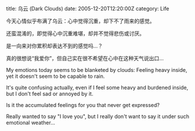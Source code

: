 title: 乌云 (Dark Clouds)
date: 2005-12-20T12:20:00Z
category: Life

今天心情似乎布满了乌云：心中觉得沉重，却下不了雨来的感觉。

还蛮混淆的，即觉得心中沉重难堪，却并不觉得悲伤或讨厌。

是一向来对你累积却表达不到的感觉吗…？

真的很想说“我爱你”，但自己实在很不希望在心中在这种天气说出口…

My emotions today seems to be blanketed by clouds: Feeling heavy inside, yet it doesn't seem to be capable to rain.

It's quite confusing actually, even if I feel some heavy and burdened inside, but I don't feel sad or annoyed by it.

Is it the accumulated feelings for you that never get expressed?

Really wanted to say "I love you", but I really don't want to say it under such emotional weather…
